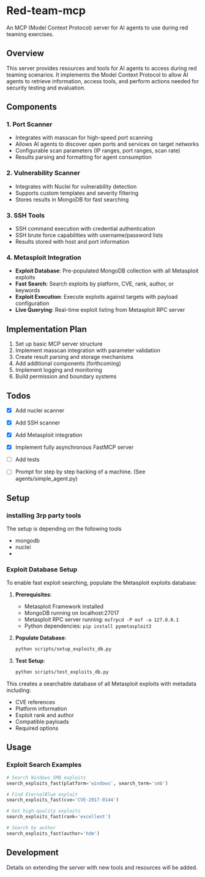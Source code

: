 # Red-team-mcp
An MCP (Model Context Protocol) server for AI agents to use during red teaming exercises.

## Overview
This server provides resources and tools for AI agents to access during red teaming scenarios. It implements the Model Context Protocol to allow AI agents to retrieve information, access tools, and perform actions needed for security testing and evaluation.

## Components

### 1. Port Scanner
- Integrates with masscan for high-speed port scanning
- Allows AI agents to discover open ports and services on target networks
- Configurable scan parameters (IP ranges, port ranges, scan rate)
- Results parsing and formatting for agent consumption

### 2. Vulnerability Scanner
- Integrates with Nuclei for vulnerability detection
- Supports custom templates and severity filtering
- Stores results in MongoDB for fast searching

### 3. SSH Tools
- SSH command execution with credential authentication
- SSH brute force capabilities with username/password lists
- Results stored with host and port information

### 4. Metasploit Integration
- **Exploit Database**: Pre-populated MongoDB collection with all Metasploit exploits
- **Fast Search**: Search exploits by platform, CVE, rank, author, or keywords
- **Exploit Execution**: Execute exploits against targets with payload configuration
- **Live Querying**: Real-time exploit listing from Metasploit RPC server

## Implementation Plan
1. Set up basic MCP server structure
2. Implement masscan integration with parameter validation
3. Create result parsing and storage mechanisms
4. Add additional components (forthcoming)
5. Implement logging and monitoring
6. Build permission and boundary systems

## Todos
- [x] Add nuclei scanner
- [x] Add SSH scanner
- [x] Add Metasploit integration
- [x] Implement fully asynchronous FastMCP server
- [ ] Add tests
- [ ] Prompt for step by step hacking of a machine. (See agents/simple_agent.py)


## Setup

### installing 3rp party tools

The setup is depending on the following tools
 - mongodb
 - nuclei
 - 


### Exploit Database Setup
To enable fast exploit searching, populate the Metasploit exploits database:

1. **Prerequisites**:
   - Metasploit Framework installed
   - MongoDB running on localhost:27017
   - Metasploit RPC server running: `msfrpcd -P msf -a 127.0.0.1`
   - Python dependencies: `pip install pymetasploit3`

2. **Populate Database**:
   ```bash
   python scripts/setup_exploits_db.py
   ```

3. **Test Setup**:
   ```bash
   python scripts/test_exploits_db.py
   ```

This creates a searchable database of all Metasploit exploits with metadata including:
- CVE references
- Platform information
- Exploit rank and author
- Compatible payloads
- Required options

## Usage

### Exploit Search Examples
```python
# Search Windows SMB exploits
search_exploits_fast(platform='windows', search_term='smb')

# Find EternalBlue exploit
search_exploits_fast(cve='CVE-2017-0144')

# Get high-quality exploits
search_exploits_fast(rank='excellent')

# Search by author
search_exploits_fast(author='hdm')
```

## Development
Details on extending the server with new tools and resources will be added.

